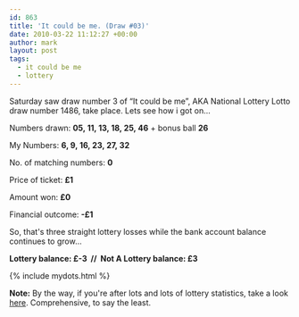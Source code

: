 ```yaml
---
id: 863
title: 'It could be me. (Draw #03)'
date: 2010-03-22 11:12:27 +00:00
author: mark
layout: post
tags:
  - it could be me
  - lottery
---
```

Saturday saw draw number 3 of &#8220;It could be me&#8221;, AKA National Lottery Lotto draw number 1486, take place. Lets see how i got on&#8230;

Numbers drawn: **05, 11, 13, 18, 25, 46** + bonus ball **26**

My Numbers: **6, 9, 16, 23, 27, 32**

No. of matching numbers: **0**

Price of ticket: **£1**

Amount won: **£0**

Financial outcome: **-£1**

So, that's three straight lottery losses while the bank account balance continues to grow...

**Lottery balance: £-3  //  Not A Lottery balance: £3**

{% include mydots.html %}

**Note:** By the way, if you're after lots and lots of lottery statistics, take a look [here](http://lottery.merseyworld.com/). Comprehensive, to say the least.
